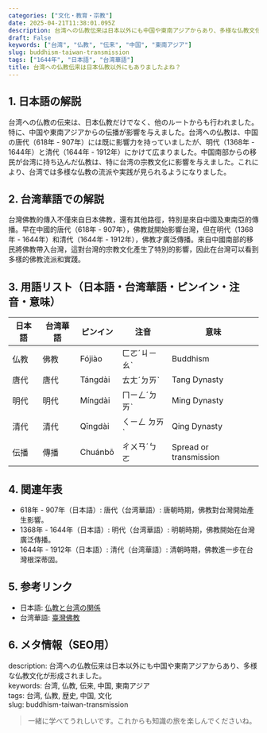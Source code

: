 ```yaml
---
categories: ["文化・教育・宗教"]
date: 2025-04-21T11:38:01.095Z
description: 台湾への仏教伝来は日本以外にも中国や東南アジアからあり、多様な仏教文化が形成されました。
draft: False
keywords: ["台湾", "仏教", "伝来", "中国", "東南アジア"]
slug: buddhism-taiwan-transmission
tags: ["1644年", "日本語", "台湾華語"]
title: 台湾への仏教伝来は日本仏教以外にもありましたよね？
---
```




## 1. 日本語の解説  
台湾への仏教の伝来は、日本仏教だけでなく、他のルートからも行われました。特に、中国や東南アジアからの伝播が影響を与えました。台湾への仏教は、中国の唐代（618年 - 907年）には既に影響力を持っていましたが、明代（1368年 - 1644年）と清代（1644年 - 1912年）にかけて広まりました。中国南部からの移民が台湾に持ち込んだ仏教は、特に台湾の宗教文化に影響を与えました。これにより、台湾では多様な仏教の流派や実践が見られるようになりました。

## 2. 台湾華語での解説  
台灣佛教的傳入不僅來自日本佛教，還有其他路徑，特別是來自中國及東南亞的傳播。早在中國的唐代（618年 - 907年），佛教就開始影響台灣，但在明代（1368年 - 1644年）和清代（1644年 - 1912年），佛教才廣泛傳播。來自中國南部的移民將佛教帶入台灣，這對台灣的宗教文化產生了特別的影響，因此在台灣可以看到多樣的佛教流派和實踐。

## 3. 用語リスト（日本語・台湾華語・ピンイン・注音・意味）  
| 日本語   | 台湾華語   | ピンイン | 注音    | 意味                     |
|----------|------------|----------|---------|--------------------------|
| 仏教     | 佛教       | Fójiào   | ㄈㄛˊㄐㄧㄠˋ | Buddhism               |
| 唐代     | 唐代       | Tángdài  | ㄊㄤˊㄉㄞˋ | Tang Dynasty           |
| 明代     | 明代       | Míngdài  | ㄇㄧㄥˊㄉㄞˋ | Ming Dynasty           |
| 清代     | 清代       | Qīngdài  | ㄑㄧㄥ ㄉㄞˋ | Qing Dynasty           |
| 伝播     | 傳播       | Chuánbō  | ㄔㄨㄢˊㄅㄛ | Spread or transmission |

## 4. 関連年表  
- 618年 - 907年（日本語）: 唐代（台湾華語）: 唐朝時期，佛教對台灣開始產生影響。
- 1368年 - 1644年（日本語）: 明代（台湾華語）: 明朝時期，佛教開始在台灣廣泛傳播。
- 1644年 - 1912年（日本語）: 清代（台湾華語）: 清朝時期，佛教進一步在台灣根深蒂固。

## 5. 参考リンク  
- 日本語: [仏教と台湾の関係](https://ja.wikipedia.org/wiki/台湾の仏教)
- 台湾華語: [臺灣佛教](https://zh.wikipedia.org/wiki/臺灣佛教)

## 6. メタ情報（SEO用）  
description: 台湾への仏教伝来は日本以外にも中国や東南アジアからあり、多様な仏教文化が形成されました。  
keywords: 台湾, 仏教, 伝来, 中国, 東南アジア  
tags: 台湾, 仏教, 歴史, 中国, 文化  
slug: buddhism-taiwan-transmission

> 一緒に学べてうれしいです。これからも知識の旅を楽しんでくださいね。